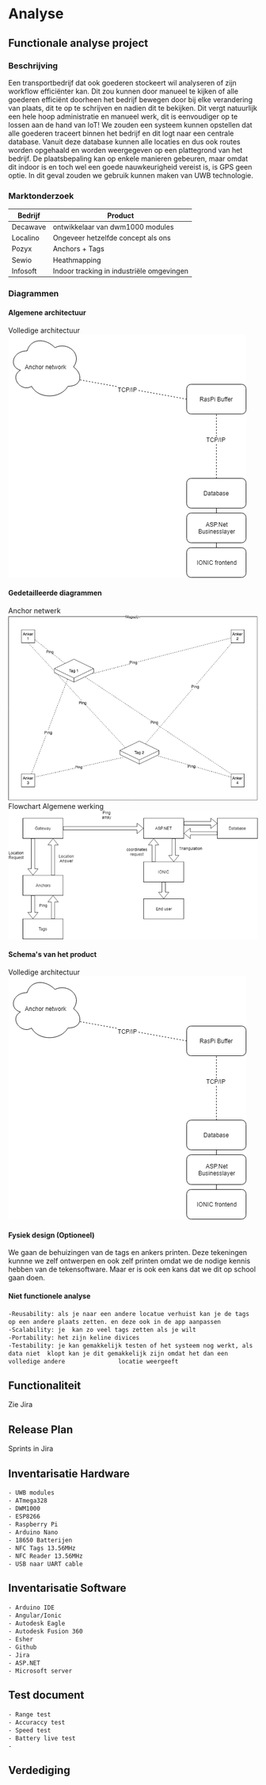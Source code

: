 # Analyse

## Functionale analyse project 

### Beschrijving
Een transportbedrijf dat ook goederen stockeert wil analyseren of zijn workflow efficiënter kan. Dit zou kunnen door manueel te kijken of alle goederen efficiënt doorheen het bedrijf bewegen door bij elke verandering van plaats, dit te op te schrijven en nadien dit te bekijken. Dit vergt natuurlijk een hele hoop administratie en manueel werk, dit is eenvoudiger op te lossen aan de hand van IoT!  We zouden een systeem kunnen opstellen dat alle goederen traceert binnen het bedrijf en dit logt naar een centrale database. Vanuit deze database kunnen alle locaties en dus ook routes worden opgehaald en worden weergegeven op een plattegrond van het bedrijf. De plaatsbepaling kan op enkele manieren gebeuren, maar omdat dit indoor is en toch wel een goede nauwkeurigheid vereist is, is GPS geen optie. In dit geval zouden we gebruik kunnen maken van UWB technologie.

### Marktonderzoek 
| Bedrijf  | Product |
| ------------- | ------------- |
| Decawave  | ontwikkelaar van dwm1000 modules  |
| Localino  | Ongeveer hetzelfde concept als ons  | 
| Pozyx  | Anchors + Tags  |
| Sewio  | Heathmapping  | 
| Infosoft  | Indoor tracking in industriële omgevingen  |
### Diagrammen

#### Algemene architectuur
Volledige architectuur  
![Algemene architecture](/doc/images/architecture.png)
#### Gedetailleerde diagrammen
Anchor netwerk  
![Anchor netwerk](/doc/images/anchornetwerk.png)
Flowchart Algemene werking  
![Anchor netwerk](/doc/images/GeneralFlowchart.png)
#### Schema's van het product
Volledige architectuur  
![Algemene architecture](/doc/images/architecture.png)

#### Fysiek design (Optioneel)
We gaan de behuizingen van de tags en ankers printen. Deze tekeningen kunnne we zelf ontwerpen en ook zelf printen omdat we de nodige kennis hebben van de tekensoftware. Maar er is ook een kans dat we dit op school gaan doen.

#### Niet functionele analyse 
    -Reusability: als je naar een andere locatue verhuist kan je de tags op een andere plaats zetten. en deze ook in de app aanpassen
    -Scalability: je  kan zo veel tags zetten als je wilt
    -Portability: het zijn keline divices
    -Testability: je kan gemakkelijk testen of het systeem nog werkt, als data niet  klopt kan je dit gemakkelijk zijn omdat het dan een volledige andere               locatie weergeeft

## Functionaliteit
Zie Jira

## Release Plan 
Sprints in Jira

## Inventarisatie Hardware
    - UWB modules 
    - ATmega328 
    - DWM1000
    - ESP8266
    - Raspberry Pi
    - Arduino Nano
    - 18650 Batterijen
    - NFC Tags 13.56MHz
    - NFC Reader 13.56MHz
    - USB naar UART cable
    

## Inventarisatie Software 
    - Arduino IDE 
    - Angular/Ionic
    - Autodesk Eagle 
    - Autodesk Fusion 360
    - Esher
    - Github
    - Jira
    - ASP.NET
    - Microsoft server

## Test document
    - Range test
    - Accuraccy test
    - Speed test
    - Battery live test
    -

## Verdediging
